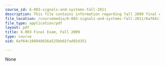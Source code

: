 ```yaml
---
course_id: 6-003-signals-and-systems-fall-2011
description: This file contains information regarding fall 2009 final exam.
file_location: /coursemedia/6-003-signals-and-systems-fall-2011/6af64c160948026a525bb02fad92d351_MIT6_003F11_F09final.pdf
file_type: application/pdf
layout: pdf
title: 6.003 Final Exam, Fall 2009
type: course
uid: 6af64c160948026a525bb02fad92d351

---
```

None